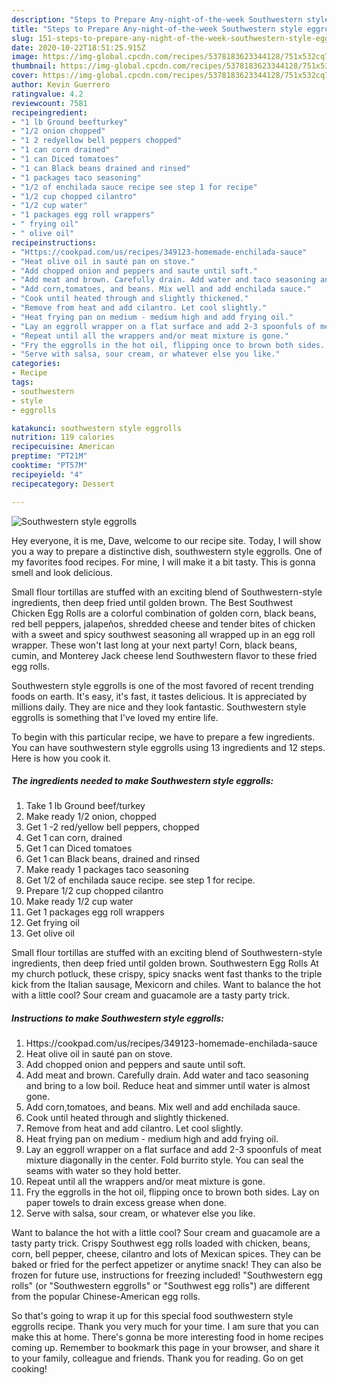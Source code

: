 ```yaml
---
description: "Steps to Prepare Any-night-of-the-week Southwestern style eggrolls"
title: "Steps to Prepare Any-night-of-the-week Southwestern style eggrolls"
slug: 151-steps-to-prepare-any-night-of-the-week-southwestern-style-eggrolls
date: 2020-10-22T18:51:25.915Z
image: https://img-global.cpcdn.com/recipes/5378183623344128/751x532cq70/southwestern-style-eggrolls-recipe-main-photo.jpg
thumbnail: https://img-global.cpcdn.com/recipes/5378183623344128/751x532cq70/southwestern-style-eggrolls-recipe-main-photo.jpg
cover: https://img-global.cpcdn.com/recipes/5378183623344128/751x532cq70/southwestern-style-eggrolls-recipe-main-photo.jpg
author: Kevin Guerrero
ratingvalue: 4.2
reviewcount: 7581
recipeingredient:
- "1 lb Ground beefturkey"
- "1/2 onion chopped"
- "1 2 redyellow bell peppers chopped"
- "1 can corn drained"
- "1 can Diced tomatoes"
- "1 can Black beans drained and rinsed"
- "1 packages taco seasoning"
- "1/2 of enchilada sauce recipe see step 1 for recipe"
- "1/2 cup chopped cilantro"
- "1/2 cup water"
- "1 packages egg roll wrappers"
- " frying oil"
- " olive oil"
recipeinstructions:
- "Https://cookpad.com/us/recipes/349123-homemade-enchilada-sauce"
- "Heat olive oil in sauté pan on stove."
- "Add chopped onion and peppers and saute until soft."
- "Add meat and brown. Carefully drain. Add water and taco seasoning and bring to a low boil. Reduce heat and simmer until water is almost gone."
- "Add corn,tomatoes, and beans. Mix well and add enchilada sauce."
- "Cook until heated through and slightly thickened."
- "Remove from heat and add cilantro. Let cool slightly."
- "Heat frying pan on medium - medium high and add frying oil."
- "Lay an eggroll wrapper on a flat surface and add 2-3 spoonfuls of meat mixture diagonally in the center. Fold burrito style. You can seal the seams with water so they hold better."
- "Repeat until all the wrappers and/or meat mixture is gone."
- "Fry the eggrolls in the hot oil, flipping once to brown both sides. Lay on paper towels to drain excess grease when done."
- "Serve with salsa, sour cream, or whatever else you like."
categories:
- Recipe
tags:
- southwestern
- style
- eggrolls

katakunci: southwestern style eggrolls 
nutrition: 119 calories
recipecuisine: American
preptime: "PT21M"
cooktime: "PT57M"
recipeyield: "4"
recipecategory: Dessert

---
```



![Southwestern style eggrolls](https://img-global.cpcdn.com/recipes/5378183623344128/751x532cq70/southwestern-style-eggrolls-recipe-main-photo.jpg)

Hey everyone, it is me, Dave, welcome to our recipe site. Today, I will show you a way to prepare a distinctive dish, southwestern style eggrolls. One of my favorites food recipes. For mine, I will make it a bit tasty. This is gonna smell and look delicious.

Small flour tortillas are stuffed with an exciting blend of Southwestern-style ingredients, then deep fried until golden brown. The Best Southwest Chicken Egg Rolls are a colorful combination of golden corn, black beans, red bell peppers, jalapeños, shredded cheese and tender bites of chicken with a sweet and spicy southwest seasoning all wrapped up in an egg roll wrapper. These won&#39;t last long at your next party! Corn, black beans, cumin, and Monterey Jack cheese lend Southwestern flavor to these fried egg rolls.

Southwestern style eggrolls is one of the most favored of recent trending foods on earth. It's easy, it's fast, it tastes delicious. It is appreciated by millions daily. They are nice and they look fantastic. Southwestern style eggrolls is something that I've loved my entire life.


To begin with this particular recipe, we have to prepare a few ingredients. You can have southwestern style eggrolls using 13 ingredients and 12 steps. Here is how you cook it.

<!--inarticleads1-->

##### The ingredients needed to make Southwestern style eggrolls:

1. Take 1 lb Ground beef/turkey
1. Make ready 1/2 onion, chopped
1. Get 1 -2 red/yellow bell peppers, chopped
1. Get 1 can corn, drained
1. Get 1 can Diced tomatoes
1. Get 1 can Black beans, drained and rinsed
1. Make ready 1 packages taco seasoning
1. Get 1/2 of enchilada sauce recipe. see step 1 for recipe.
1. Prepare 1/2 cup chopped cilantro
1. Make ready 1/2 cup water
1. Get 1 packages egg roll wrappers
1. Get  frying oil
1. Get  olive oil


Small flour tortillas are stuffed with an exciting blend of Southwestern-style ingredients, then deep fried until golden brown. Southwestern Egg Rolls At my church potluck, these crispy, spicy snacks went fast thanks to the triple kick from the Italian sausage, Mexicorn and chiles. Want to balance the hot with a little cool? Sour cream and guacamole are a tasty party trick. 

<!--inarticleads2-->

##### Instructions to make Southwestern style eggrolls:

1. Https://cookpad.com/us/recipes/349123-homemade-enchilada-sauce
1. Heat olive oil in sauté pan on stove.
1. Add chopped onion and peppers and saute until soft.
1. Add meat and brown. Carefully drain. Add water and taco seasoning and bring to a low boil. Reduce heat and simmer until water is almost gone.
1. Add corn,tomatoes, and beans. Mix well and add enchilada sauce.
1. Cook until heated through and slightly thickened.
1. Remove from heat and add cilantro. Let cool slightly.
1. Heat frying pan on medium - medium high and add frying oil.
1. Lay an eggroll wrapper on a flat surface and add 2-3 spoonfuls of meat mixture diagonally in the center. Fold burrito style. You can seal the seams with water so they hold better.
1. Repeat until all the wrappers and/or meat mixture is gone.
1. Fry the eggrolls in the hot oil, flipping once to brown both sides. Lay on paper towels to drain excess grease when done.
1. Serve with salsa, sour cream, or whatever else you like.


Want to balance the hot with a little cool? Sour cream and guacamole are a tasty party trick. Crispy Southwest egg rolls loaded with chicken, beans, corn, bell pepper, cheese, cilantro and lots of Mexican spices. They can be baked or fried for the perfect appetizer or anytime snack! They can also be frozen for future use, instructions for freezing included! &#34;Southwestern egg rolls&#34; (or &#34;Southwestern eggrolls&#34; or &#34;Southwest egg rolls&#34;) are different from the popular Chinese-American egg rolls. 

So that's going to wrap it up for this special food southwestern style eggrolls recipe. Thank you very much for your time. I am sure that you can make this at home. There's gonna be more interesting food in home recipes coming up. Remember to bookmark this page in your browser, and share it to your family, colleague and friends. Thank you for reading. Go on get cooking!
